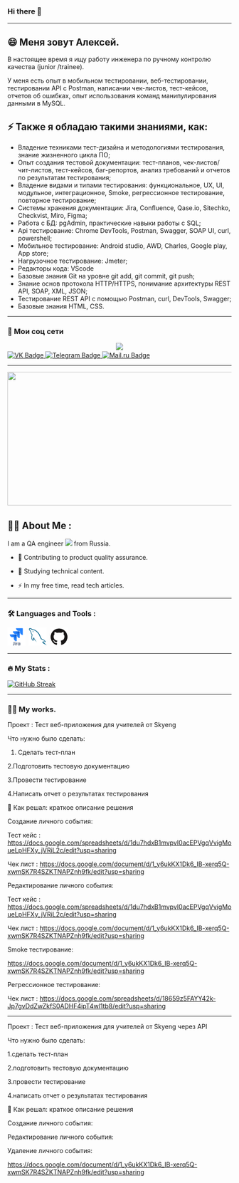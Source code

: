 ### Hi there 👋
---
## 😄 Меня зовут Алексей. 

В настоящее время я ищу работу инженера по ручному контролю качества (junior /trainee).


У меня есть опыт в мобильном тестировании, веб-тестировании, тестировании API с Postman, написании чек-листов, тест-кейсов, отчетов об ошибках, опыт использования команд манипулирования данными в MySQL.

## ⚡ Также я обладаю такими знаниями, как:

- Владение техниками тест-дизайна и методологиями тестирования, знание жизненного цикла ПО;
- Опыт создания тестовой документации: тест-планов, чек-листов/чит-листов, тест-кейсов, баг-репортов, анализ требований и отчетов по результатам тестирования;
- Владение видами и типами тестирования: функциональное, UX, UI, модульное, интеграционное, Smoke, регрессионное тестирование, повторное тестирование;
- Системы хранения документации: Jira, Confluence, Qase.io, Sitechko, Checkvist, Miro, Figma;
- Работа с БД: pgAdmin, практические навыки работы с SQL;
- Api тестирование: Chrome DevTools, Postman, Swagger, SOAP UI, curl, powershell;
- Мобильное тестирование: Android studio, AWD, Charles, Google play, App store;
- Нагрузочное тестирование: Jmeter;
- Редакторы кода: VScode 
- Базовые знания Git на уровне git add, git commit, git push;
- Знание основ протокола HTTP/HTTPS, понимание архитектуры REST API, SOAP, XML, JSON;
- Тестирование REST API с помощью Postman, curl, DevTools, Swagger;
- Базовые знания HTML, CSS.
---

###    💬  Мои соц сети 
<div id="header" align="center">
  <img src="https://media.giphy.com/media/M9gbBd9nbDrOTu1Mqx/giphy.gif" width="100"/>
</div>

  <div id="badges">
  <a href="https://vk.com/r1ckyspanish">
    <img src="https://img.shields.io/badge/VK-blue?style=for-the-badge&logo=VK&logoColor=white" alt="VK Badge"/>
  </a>
  <a href="@Trennte">
    <img src="https://img.shields.io/badge/Telegram-red?style=for-the-badge&logo=Telegram&logoColor=white" alt="Telegram Badge"/>
  </a>
  <a href="brhrka@mail.ru">
    <img src="https://img.shields.io/badge/Mail.ru-blue?style=for-the-badge&logo=Mail.ru&logoColor=white" alt="Mail.ru Badge"/>
  </a>
</div>

---    
<div align="center">
  <img src="https://media.giphy.com/media/dWesBcTLavkZuG35MI/giphy.gif" width="600" height="300"/>
</div>

 ## :man_technologist:  About Me :
I am a QA engineer <img src="https://media.giphy.com/media/WUlplcMpOCEmTGBtBW/giphy.gif" width="30"> from Russia.

- :telescope: Contributing to product quality assurance.

- :seedling: Studying technical content.

- :zap: In my free time,  read tech articles.
  
---

### :hammer_and_wrench: Languages and Tools :
<img src="https://github.com/devicons/devicon/blob/master/icons/jira/jira-original-wordmark.svg" title="Jira" alt="Jira" width="40" height="40"/>&nbsp;
  <img src="https://github.com/devicons/devicon/blob/master/icons/mysql/mysql-original.svg" title="mysql" alt="mysql" width="40" height="40"/>&nbsp;
   <img src="https://github.com/devicons/devicon/blob/master/icons/github/github-original.svg" title="github" alt="github" width="40" height="40"/>&nbsp;
   
  ---

  ### :fire: My Stats :
 
 [![GitHub Streak](http://github-readme-streak-stats.herokuapp.com?user=your-github-username&theme=dark&background=000000)](https://git.io/streak-stats)


---

### :mechanic: My works.

Проект : Тест веб-приложения для учителей от Skyeng

Что нужно было сделать:

 1. Cделать тест-план

 2.Подготовить тестовую документацию

 3.Провести тестирование

 4.Написать отчет о результатах тестирования

  :monocle_face: Как решал: краткое описание решения
  
Создание личного события:

Тест кейс : https://docs.google.com/spreadsheets/d/1du7hdxB1mvpvI0acEPVgqVvigMoueLpHFXy_jVRiL2c/edit?usp=sharing

Чек лист : https://docs.google.com/document/d/1_y6ukKX1Dk6_IB-xerq5Q-xwmSK7R4SZKTNAPZnh9fk/edit?usp=sharing

 Редактирование личного события:
 
Тест кейс : https://docs.google.com/spreadsheets/d/1du7hdxB1mvpvI0acEPVgqVvigMoueLpHFXy_jVRiL2c/edit?usp=sharing

 Чек лист : https://docs.google.com/document/d/1_y6ukKX1Dk6_IB-xerq5Q-xwmSK7R4SZKTNAPZnh9fk/edit?usp=sharing

Smoke тестирование: 

https://docs.google.com/document/d/1_y6ukKX1Dk6_IB-xerq5Q-xwmSK7R4SZKTNAPZnh9fk/edit?usp=sharing

Регрессионное тестирование:

Чек лист : https://docs.google.com/spreadsheets/d/18659z5FAYY42k-Jp7gvDdZwZkfS0ADHF4ipT4wl1tb8/edit?usp=sharing

---

Проект : Тест веб-приложения для учителей от Skyeng через API

Что нужно было сделать:

1.сделать тест-план

2.подготовить тестовую документацию

3.провести тестирование

4.написать отчет о результатах тестирования

:monocle_face: Как решал: краткое описание решения

Создание личного события:

Редактирование личного события:

Удаление личного события: 

https://docs.google.com/document/d/1_y6ukKX1Dk6_IB-xerq5Q-xwmSK7R4SZKTNAPZnh9fk/edit?usp=sharing


